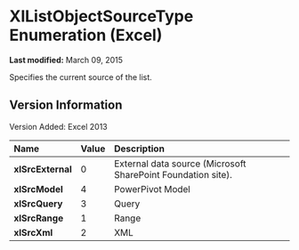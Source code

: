 
# XlListObjectSourceType Enumeration (Excel)

 **Last modified:** March 09, 2015

Specifies the current source of the list.

## Version Information

Version Added: Excel 2013 



|**Name**|**Value**|**Description**|
|:-----|:-----|:-----|
| **xlSrcExternal**|0|External data source (Microsoft SharePoint Foundation site).|
| **xlSrcModel**|4|PowerPivot Model|
| **xlSrcQuery**|3|Query|
| **xlSrcRange**|1|Range|
| **xlSrcXml**|2|XML|
